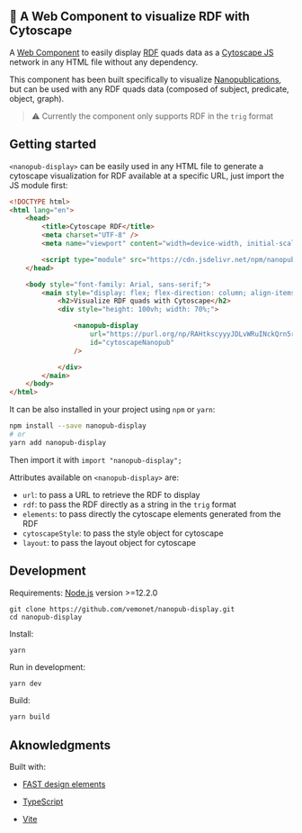 ## 🧬 A Web Component to visualize RDF with Cytoscape

A [Web Component](https://www.webcomponents.org/introduction) to easily display [RDF](https://www.w3.org/RDF/) quads data as a [Cytoscape JS](https://js.cytoscape.org/) network in any HTML file without any dependency.

This component has been built specifically to visualize [Nanopublications](https://nanopub.net/), but can be used with any RDF quads data (composed of subject, predicate, object, graph).

> ⚠️ Currently the component only supports RDF in the `trig` format

## Getting started

`<nanopub-display>` can be easily used in any HTML file to generate a cytoscape visualization for RDF available at a specific URL, just import the JS module first:

```html
<!DOCTYPE html>
<html lang="en">
    <head>
        <title>Cytoscape RDF</title>
        <meta charset="UTF-8" />
        <meta name="viewport" content="width=device-width, initial-scale=1.0" />

        <script type="module" src="https://cdn.jsdelivr.net/npm/nanopub-display@0.0.11/dist/nanopub-display.min.js"></script>
    </head>

    <body style="font-family: Arial, sans-serif;">
        <main style="display: flex; flex-direction: column; align-items: center;">
            <h2>Visualize RDF quads with Cytoscape</h2>
            <div style="height: 100vh; width: 70%;">

                <nanopub-display
                    url="https://purl.org/np/RAHtkscyyyJDLvWRuINckQrn5rbHzQKvwakNVC3fmRzGU.trig"
                    id="cytoscapeNanopub"
                />

            </div>
        </main>
    </body>
</html>
```

It can be also installed in your project using `npm` or `yarn`:

```bash
npm install --save nanopub-display
# or
yarn add nanopub-display
```

Then import it with `import "nanopub-display";`

Attributes available on `<nanopub-display>` are:

* `url`: to pass a URL to retrieve the RDF to display
* `rdf`: to pass the RDF directly as a string in the `trig` format
* `elements`: to pass directly the cytoscape elements generated from the RDF
* `cytoscapeStyle`: to pass the style object for cytoscape
* `layout`: to pass the layout object for cytoscape

## Development

Requirements: [Node.js](https://nodejs.org/) version >=12.2.0

```shell
git clone https://github.com/vemonet/nanopub-display.git
cd nanopub-display
```

Install:

```shell
yarn
```

Run in development:

```bash
yarn dev
```

Build:

```bash
yarn build
```

## Aknowledgments

Built with:

- [FAST design elements](https://www.fast.design/)

- [TypeScript](https://www.typescriptlang.org/)

- [Vite](https://vitejs.dev/)